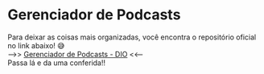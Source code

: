 # Gerenciador de Podcasts

Para deixar as coisas mais organizadas, você encontra o repositório oficial no link abaixo! 😅  
-->> [Gerenciador de Podcasts - DIO](https://github.com/0tarso/gerenciador-de-podcasts-dio) <<--  
Passa lá e da uma conferida!!